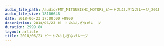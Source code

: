 ```yaml
---
audio_file_path: /audio/FMT_MITSUBISHI_MOTORS_ピートのふしぎなガレージ_20180623_1700_1750.m4a
audio_file_size: 18106648
date: 2018-06-23 17:00:00 +0900
description: 2018/06/23 ピートのふしぎなガレージ
duration: 2999.80
layout: article
title: 2018/06/23 ピートのふしぎなガレージ
---
```

